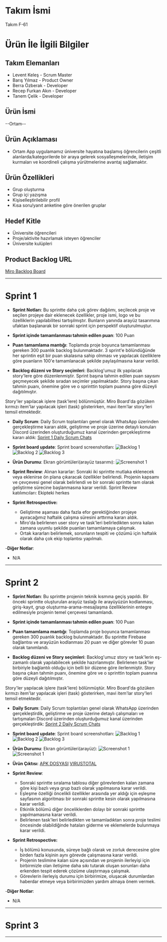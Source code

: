 # **Takım İsmi**

Takım F-61

# Ürün İle İlgili Bilgiler

## Takım Elemanları

- Levent Keleş - Scrum Master
- Barış Yılmaz - Product Owner
- Berra Özberak - Developer
- Recep Furkan Akın - Developer
- Tanem Çelik - Developer

## Ürün İsmi

--Ortam--

## Ürün Açıklaması

- Ortam App uygulamamız üniversite hayatına başlamış öğrencilerin çeşitli alanlarda/kategorilerde bir araya gelerek sosyalleşmelerinde, iletişim kurmaları ve koordineli çalışma yürütmelerine avantaj sağlamaktır. 

## Ürün Özellikleri

- Grup oluşturma
- Grup içi yazışma
- Kişiselleştirilebilir profil
- Kısa soru/yanıt anketine göre önerilen gruplar

## Hedef Kitle

- Üniversite öğrencileri
- Proje/aktivite hazırlamak isteyen öğrenciler
- Üniversite kulüpleri

## Product Backlog URL

[Miro Backlog Board](https://miro.com/app/board/uXjVM9qwV6E=/)

---

# Sprint 1

- **Sprint Notları**: Bu sprintte daha çok görev dağılımı, seçilecek proje ve seçilen projeye dair eklenecek özellikler, proje ismi, logo ve bu özelliklerin yapılabilitesi tartışılmıştır. Bunların yanında arayüz tasarımına ufaktan başlanarak bir sonraki sprint için perspektif oluşturulmuştur.

- **Sprint içinde tamamlanması tahmin edilen puan**: 100 Puan

- **Puan tamamlama mantığı**: Toplamda proje boyunca tamamlanması gereken 300 puanlık backlog bulunmaktadır. 3 sprint'e bölündüğünde her sprintin eşit bir puan skalasına sahip olnması ve yapılacak özelliklere göre puanların 100'e tamamlanacak şekilde paylaşılmasına karar verildi.

- **Backlog düzeni ve Story seçimleri**: Backlog'umuz ilk yapılacak story'lere göre düzenlenmiştir. Sprint başına tahmin edilen puan sayısını geçmeyecek şekilde sıradan seçimler yapılmaktadır. Story başına çıkan tahmin puanı, önemine göre ve o sprinttin toplam puanına göre düzeyli dağıtılmıştır.

Story'ler yapılacak işlere (task'lere) bölünmüştür. Miro Board'da gözüken kırmızı item'lar yapılacak işleri (task) gösterirken, mavi item'lar story'leri temsil etmektedir.

- **Daily Scrum**: Daily Scrum toplantıları genel olarak WhatsApp üzerinden gerçekleştirme kararı aldık, geliştirme ve proje üzerine detaylı konuları Discord üzerinden oluşturduğumuz kanal üzerinden gerçekleştirme kararı aldık: [Sprint 1 Daily Scrum Chats](https://docs.google.com/document/d/1OZbFCGxMfz0IMrVTndzzOXj6EfYKZ7BS/edit?usp=sharing&ouid=100011668850943350713&rtpof=true&sd=true)

- **Sprint board update**: Sprint board screenshotları: 
![Backlog 1](https://raw.githubusercontent.com/leventkeles/OUA-Bootcamp-F-61/main/ProjectManagement/sprint1/sprintt-1-1.png) 
![Backlog 2](https://raw.githubusercontent.com/leventkeles/OUA-Bootcamp-F-61/main/ProjectManagement/sprint1/sprintt-1-2.png) 
![Backlog 3](https://raw.githubusercontent.com/leventkeles/OUA-Bootcamp-F-61/main/ProjectManagement/sprint1/sprintt-1-3.png)

- **Ürün Durumu**: Ekran görüntüleri(arayüz tasarımı):
  ![Screenshot 1](https://github.com/leventkeles/OUA-Bootcamp-F-61/blob/main/ProjectManagement/sprint1/sprint-1-ss.png)

- **Sprint Review**: 
Alınan kararlar: Sonraki iki sprintte mutlaka eklenecek veya eklenirse ön plana çıkaracak özellikler belirlendi. Projenin kapsamı ve çevçevesi genel olarak belirlendi ve bir sonraki sprintte tam olarak geliştirme sürecine başlanmasına karar verildi. Sprint Review katılımcıları: Ekipteki herkes

- **Sprint Retrospective:**
  - Geliştirme aşaması daha fazla efor gerektiğinden projeye ayıracağımız haftalık çalışma süresini arttırma kararı aldık.
  - Miro'da belirlenen user story ve task'leri belirledikten sonra kalan zamana uyumlu şekilde puanları tamamlamaya çalışmak.
  - Ortak kararları belirlemek, sorunların tespiti ve çözümü için haftalık olarak daha çok ekip toplantısı yapılmalı.

-**Diğer Notlar**:
- N/A

---

# Sprint 2

- **Sprint Notları**: Bu sprintte projenin teknik kısmına geçiş yapıldı. Bir önceki sprintte oluşturulan arayüz taslağı ile arayüyüzün kodlanması, giriş-kayıt, grup oluşturma-arama-mesajlaşma özelliklerinin entegre edilmesiyle projenin temel çerçevesi tamamlandı.

- **Sprint içinde tamamlanması tahmin edilen puan**: 100 Puan

- **Puan tamamlama mantığı**: Toplamda proje boyunca tamamlanması gereken 300 puanlık backlog bulunmaktadır. Bu sprintte Firebase bağlantısı ve arayüzün kodlanması 20 puan ve diğer görevler 10 puan olarak tanımlandı.

- **Backlog düzeni ve Story seçimleri**: Backlog'umuz story ve task'lerin eş-zamanlı olarak yapılabilecek şekilde hazırlanmıştır. Belirlenen task'ler birbiriyle bağlantılı olduğu için belli bir düzene göre ilerlenmiştir. Story başına çıkan tahmin puanı, önemine göre ve o sprinttin toplam puanına göre düzeyli dağıtılmıştır.

Story'ler yapılacak işlere (task'lere) bölünmüştür. Miro Board'da gözüken kırmızı item'lar yapılacak işleri (task) gösterirken, mavi item'lar story'leri temsil etmektedir.

- **Daily Scrum**: Daily Scrum toplantıları genel olarak WhatsApp üzerinden gerçekleştirdik, geliştirme ve proje üzerine detaylı çalışmaları ve tartışmaları Discord üzerinden oluşturduğumuz kanal üzerinden gerçekleştirdik: [Sprint 2 Daily Scrum Chats](https://docs.google.com/document/d/17jmR6YRvWAA-KWgGVHvGmuDLstJWRTpr/edit?usp=sharing&ouid=100011668850943350713&rtpof=true&sd=true)

- **Sprint board update**: Sprint board screenshotları: 
![Backlog 1](https://raw.githubusercontent.com/leventkeles/OUA-Bootcamp-F-61/main/ProjectManagement/sprint2/sprint2-1.png) 
![Backlog 2](https://raw.githubusercontent.com/leventkeles/OUA-Bootcamp-F-61/main/ProjectManagement/sprint2/sprint2-2.png) 
![Backlog 3](https://raw.githubusercontent.com/leventkeles/OUA-Bootcamp-F-61/main/ProjectManagement/sprint2/sprint2-3.png)

- **Ürün Durumu**: Ekran görüntüleri(arayüz):
  ![Screenshot 1](https://github.com/leventkeles/OUA-Bootcamp-F-61/blob/main/ProjectManagement/sprint2/sprint-2-ss1.png)
  ![Screenshot 1](https://github.com/leventkeles/OUA-Bootcamp-F-61/blob/main/ProjectManagement/sprint2/sprint-2-ss2.png)

- **Ürün Çıktısı**:
  [APK DOSYASI](https://drive.google.com/file/d/1aDqe8VdSkNZTnOqUSQMfN1Rkv6mJPm4Q/view?usp=sharing)
  [VIRUSTOTAL](https://www.virustotal.com/gui/file/515865c4e992bd12848b4c2e020cb797f7bc682e5d051ab549c5b2115324baf1?nocache=1)

- **Sprint Review**: 
  - Sonraki sprintte sıralama tablosu diğer görevlerden kalan zamana göre kişi bazlı veya grup bazlı olarak yapılmasına karar verildi.
  - Eşleşme özelliği öncelikli özellikler arasında yer aldığı için eşleşme sayfasının algoritması bir sonraki sprintte kesin olarak yapılmasına karar verildi.
  - Etkinlik bölümü diğer önceliklerden dolayı bir sonraki sprintte yapılmamasına karar verildi.
  - Belirlenen task'leri belirledikten ve tamamladıktan sonra proje teslimi öncesinde olabildiğinde hataları giderme ve eklemelerde bulunmaya karar verildi.

- **Sprint Retrospective:**
  - İş bölümü konusunda, süreye bağlı olarak ve zorluk derecesine göre birden fazla kişinin aynı görevde çalışmasına karar verildi.
  - Projenin teslimine kalan süre açısından ve projenin ilerleyişi için birbirmizle olan iletişime daha sıkı tutarak oluşan sorunları daha erkenden tespit ederek çözüme   ulaştırmaya çalışmak.
  - Görevlerin ilerleyiş durumu için birbirimize, oluşacak durumlardan haberdar etmeye veya birbirimizden yardım almaya önem vermek.

-**Diğer Notlar**:
- N/A


---

# Sprint 3

---
